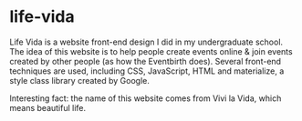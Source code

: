 # life-vida

Life Vida is a website front-end design I did in my undergraduate school. The idea of this website is to help people create events online & join events created by other people (as how the Eventbirth does). Several front-end techniques are used, including CSS, JavaScript, HTML and materialize, a style class library created by Google.

Interesting fact: the name of this website comes from Vivi la Vida, which means beautiful life.
